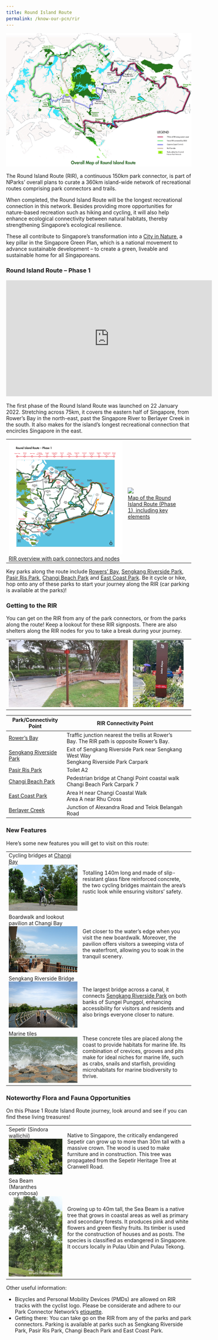 ```yaml
---
title: Round Island Route
permalink: /know-our-pcn/rir
---
```

![Alt text for image on Isomer site](/images/RIR%20map.jpg)



The Round Island Route (RIR), a continuous 150km park connector, is part of NParks’ overall plans to curate a 360km island-wide network of recreational routes comprising park connectors and trails.

When completed, the Round Island Route will be the longest recreational connection in this network. Besides providing more opportunities for nature-based recreation such as hiking and cycling, it will also help enhance ecological connectivity between natural habitats, thereby strengthening Singapore’s ecological resilience.

These all contribute to Singapore’s transformation into a [City in Nature](https://www.nparks.gov.sg/about-us/city-in-nature), a key pillar in the Singapore Green Plan, which is a national movement to advance sustainable development – to create a green, liveable and sustainable home for all Singaporeans. 

### Round Island Route – Phase 1

<iframe width="560" height="315" src="https://www.youtube.com/embed/kSjn-1riKT4" title="YouTube video player" frameborder="0" allow="accelerometer; autoplay; clipboard-write; encrypted-media; gyroscope; picture-in-picture" allowfullscreen></iframe>



The first phase of the Round Island Route was launched on 22 January 2022. Stretching across 75km, it covers the eastern half of Singapore, from Rower’s Bay in the north-east, past the Singapore River to Berlayer Creek in the south. It also makes for the island’s longest recreational connection that encircles Singapore in the east.


|  |  |  |
| -------- | -------- | -------- |
| ![RIR Phase 1](/images/RIR_Phase_1.png)  <br>[RIR overview with park connectors and nodes](https://www.nparks.gov.sg/-/media/nparks-real-content/gardens-parks-and-nature/park-connector-network/route-island-route/rir_ancillarymap_updated-01.ashx?la=en&hash=9415744F8B506496AD6ECD556DA18ECEE6073A11)   | <br> ![](/images/Round%20Island%20Route%20Phase%201.png) <br> [Map of the Round Island Route (Phase 1), including key elements](https://www.nparks.gov.sg/-/media/nparks-real-content/gardens-parks-and-nature/park-connector-network/route-island-route/round-island-route-phase-1.ashx?la=en&hash=37F55D9B59BFA97687BEBEF187AA01ABB6FC8F9D)|     |



Key parks along the route include [Rowers’ Bay](https://www.nparks.gov.sg/gardens-parks-and-nature/parks-and-nature-reserves/lower-seletar-reservoir-park/rowers-bay), [Sengkang Riverside Park](https://www.nparks.gov.sg/gardens-parks-and-nature/parks-and-nature-reserves/sengkang-riverside-park), [Pasir Ris Park](https://www.nparks.gov.sg/gardens-parks-and-nature/park-connector-network/pasir-ris-park), [Changi Beach Park](https://www.nparks.gov.sg/gardens-parks-and-nature/park-connector-network/changi-beach-park) and [East Coast Park](https://www.nparks.gov.sg/gardens-parks-and-nature/park-connector-network/east-coast-park). Be it cycle or hike, hop onto any of these parks to start your journey along the RIR (car parking is available at the parks)!

### Getting to the RIR
You can get on the RIR from any of the park connectors, or from the parks along the route! Keep a lookout for these RIR signposts. There are also shelters along the RIR nodes for you to take a break during your journey.



|  | |  |
| -------- | -------- | -------- |
| ![](/images/RIR-signpost1.jpeg)     |   ![](/images/RIR-signpost2.jpeg)   |      |




| Park/Connectivity Point | RIR Connectivity Point |  |
| -------- | -------- | -------- |
| [Rower’s Bay](https://www.nparks.gov.sg/gardens-parks-and-nature/parks-and-nature-reserves/lower-seletar-reservoir-park/rowers-bay)   | Traffic junction nearest the trellis at Rower’s Bay. The RIR path is opposite Rower’s Bay.|
|[Sengkang Riverside Park](https://www.nparks.gov.sg/gardens-parks-and-nature/parks-and-nature-reserves/sengkang-riverside-park) | Exit of Sengkang Riverside Park near Sengkang West Way <br> Sengkang Riverside Park Carpark
|[Pasir Ris Park](https://www.nparks.gov.sg/gardens-parks-and-nature/parks-and-nature-reserves/pasir-ris-park) | Toilet A2
| [Changi Beach Park](https://www.nparks.gov.sg/gardens-parks-and-nature/parks-and-nature-reserves/changi-beach-park) | Pedestrian bridge at Changi Point coastal walk <br> Changi Beach Park Carpark 7
|[East Coast Park](https://www.nparks.gov.sg/gardens-parks-and-nature/parks-and-nature-reserves/east-coast-park) | Area H near Changi Coastal Walk <br> Area A near Rhu Cross
| [Berlayer Creek](https://www.nparks.gov.sg/gardens-parks-and-nature/parks-and-nature-reserves/berlayer-creek) | Junction of Alexandra Road and Telok Belangah Road





### New Features
Here’s some new features you will get to visit on this route:

|  | | 
| -------- | -------- | 
| Cycling bridges at [Changi Bay](https://www.nparks.gov.sg/gardens-parks-and-nature/park-connector-network/changi-bay-pc)![Alt text for image on Isomer site](/images/changi%20bay%20cycling.jpg)| Totalling 140m long and made of slip-resistant glass fibre reinforced concrete, the two cycling bridges maintain the area’s rustic look while ensuring visitors’ safety. |
| Boardwalk and lookout pavilion at Changi Bay ![Alt text for image on Isomer site](/images/3LPA5658.JPG) | Get closer to the water’s edge when you visit the new boardwalk. Moreover, the pavilion offers visitors a sweeping vista of the waterfront, allowing you to soak in the tranquil scenery. |
| Sengkang Riverside Bridge ![Alt text for image on Isomer site](/images/3LPA5686.JPG) | The largest bridge across a canal, it connects [Sengkang Riverside Park](https://www.nparks.gov.sg/gardens-parks-and-nature/parks-and-nature-reserves/sengkang-riverside-park) on both banks of Sungei Punggol, enhancing accessibility for visitors and residents and also brings everyone closer to nature. |
| Marine tiles ![Alt text for image on Isomer site](/images/Sengkang%20Riverside%20Bridge.jpg) | These concrete tiles are placed along the coast to provide habitats for marine life. Its combination of crevices, grooves and pits make for ideal niches for marine life, such as crabs, snails and starfish, providing microhabitats for marine biodiversity to thrive. |

### Noteworthy Flora and Fauna Opportunities
On this Phase 1 Route Island Route journey, look around and see if you can find these living treasures!

| |  |
| -------- | -------- | 
| Sepetir (Sindora wallichii) ![Alt text for image on Isomer site](/images/3LPA5693.JPG) | Native to Singapore, the critically endangered Sepetir can grow up to more than 30m tall with a massive crown. The wood is used to make furniture and in construction. This tree was propagated from the Sepetir Heritage Tree at Cranwell Road. | 
| Sea Beam (Maranthes corymbosa) ![Alt text for image on Isomer site](/images/sea%20beam.jpg) | Growing up to 40m tall, the Sea Beam is a native tree that grows in coastal areas as well as primary and secondary forests. It produces pink and white flowers and green fleshy fruits. Its timber is used for the construction of houses and as posts. The species is classified as endangered in Singapore. It occurs locally in Pulau Ubin and Pulau Tekong.

Other useful information:

* Bicycles and Personal Mobility Devices (PMDs) are allowed on RIR tracks with the cyclist logo. Please be considerate and adhere to our Park Connector Network’s [etiquette](https://www.nparks.gov.sg/gardens-parks-and-nature/dos-and-donts/pcn-etiquette). 
* Getting there:
You can take go on the RIR from any of the parks and park connectors. Parking is available at parks such as Sengkang Riverside Park, Pasir Ris Park, Changi Beach Park and East Coast Park.